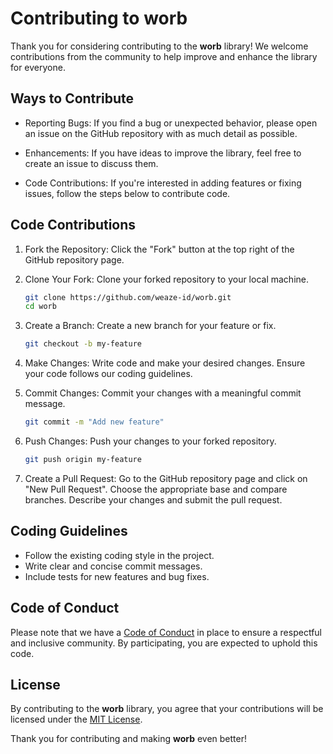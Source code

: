 # Contributing to worb

Thank you for considering contributing to the **worb** library! We welcome contributions from the community to help improve and enhance the library for everyone.

## Ways to Contribute

- Reporting Bugs: If you find a bug or unexpected behavior, please open an issue on the GitHub repository with as much detail as possible.

- Enhancements: If you have ideas to improve the library, feel free to create an issue to discuss them.

- Code Contributions: If you're interested in adding features or fixing issues, follow the steps below to contribute code.

## Code Contributions

1. Fork the Repository: Click the "Fork" button at the top right of the GitHub repository page.

2. Clone Your Fork: Clone your forked repository to your local machine.

   ```sh
   git clone https://github.com/weaze-id/worb.git
   cd worb
   ```

3. Create a Branch: Create a new branch for your feature or fix.

   ```sh
   git checkout -b my-feature
   ```

4. Make Changes: Write code and make your desired changes. Ensure your code follows our coding guidelines.

5. Commit Changes: Commit your changes with a meaningful commit message.

   ```sh
   git commit -m "Add new feature"
   ```

6. Push Changes: Push your changes to your forked repository.

   ```sh
   git push origin my-feature
   ```

7. Create a Pull Request: Go to the GitHub repository page and click on "New Pull Request". Choose the appropriate base and compare branches. Describe your changes and submit the pull request.

## Coding Guidelines

- Follow the existing coding style in the project.
- Write clear and concise commit messages.
- Include tests for new features and bug fixes.

## Code of Conduct

Please note that we have a [Code of Conduct](CODE_OF_CONDUCT.md) in place to ensure a respectful and inclusive community. By participating, you are expected to uphold this code.

## License

By contributing to the **worb** library, you agree that your contributions will be licensed under the [MIT License](LICENSE).

Thank you for contributing and making **worb** even better!
